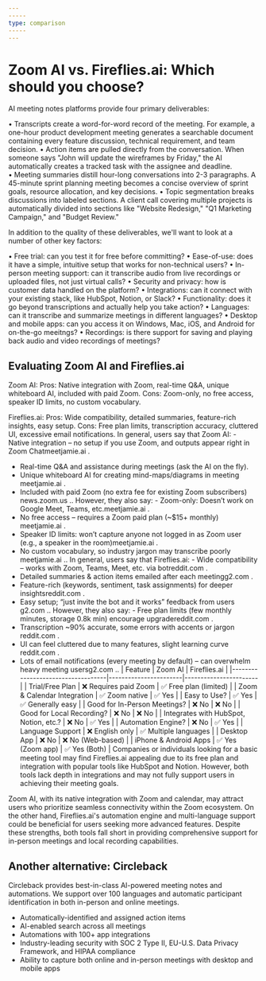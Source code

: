 ```yaml
---
-----
type: comparison
-----
---
```


# Zoom AI vs. Fireflies.ai: Which should you choose?
AI meeting notes platforms provide four primary deliverables:

• Transcripts create a word-for-word record of the meeting. For example, a one-hour product development meeting generates a searchable document containing every feature discussion, technical requirement, and team decision.
• Action items are pulled directly from the conversation. When someone says "John will update the wireframes by Friday," the AI automatically creates a tracked task with the assignee and deadline.
• Meeting summaries distill hour-long conversations into 2-3 paragraphs. A 45-minute sprint planning meeting becomes a concise overview of sprint goals, resource allocation, and key decisions.
• Topic segmentation breaks discussions into labeled sections. A client call covering multiple projects is automatically divided into sections like "Website Redesign," "Q1 Marketing Campaign," and "Budget Review."

In addition to the quality of these deliverables, we'll want to look at a number of other key factors:

• Free trial: can you test it for free before committing?
• Ease-of-use: does it have a simple, intuitive setup that works for non-technical users?
• In-person meeting support: can it transcribe audio from live recordings or uploaded files, not just virtual calls?
• Security and privacy: how is customer data handled on the platform?
• Integrations: can it connect with your existing stack, like HubSpot, Notion, or Slack?
• Functionality: does it go beyond transcriptions and actually help you take action?
• Languages: can it transcribe and summarize meetings in different languages?
• Desktop and mobile apps: can you access it on Windows, Mac, iOS, and Android for on-the-go meeitngs?
• Recordings: is there support for saving and playing back audio and video recordings of meetings?
## Evaluating Zoom AI and Fireflies.ai
Zoom AI:
Pros: Native integration with Zoom, real-time Q&A, unique whiteboard AI, included with paid Zoom.
Cons: Zoom-only, no free access, speaker ID limits, no custom vocabulary.

Fireflies.ai:
Pros: Wide compatibility, detailed summaries, feature-rich insights, easy setup.
Cons: Free plan limits, transcription accuracy, cluttered UI, excessive email notifications.
In general, users say that Zoom AI: - Native integration – no setup if you use Zoom, and outputs appear right in Zoom Chat​meetjamie.ai
.
- Real-time Q&A and assistance during meetings (ask the AI on the fly).
- Unique whiteboard AI for creating mind-maps/diagrams in meeting​meetjamie.ai
.
- Included with paid Zoom (no extra fee for existing Zoom subscribers)​news.zoom.us
.. However, they also say: - Zoom-only: Doesn’t work on Google Meet, Teams, etc.​meetjamie.ai
.
- No free access – requires a Zoom paid plan (~$15+ monthly)​meetjamie.ai
.
- Speaker ID limits: won’t capture anyone not logged in as Zoom user (e.g., a speaker in the room)​meetjamie.ai
.
- No custom vocabulary, so industry jargon may transcribe poorly​meetjamie.ai
..
In general, users say that Fireflies.ai: - Wide compatibility – works with Zoom, Teams, Meet, etc. via bot​reddit.com
.
- Detailed summaries & action items emailed after each meeting​g2.com
.
- Feature-rich (keywords, sentiment, task assignments) for deeper insights​reddit.com
.
- Easy setup; “just invite the bot and it works” feedback from users​g2.com
.. However, they also say: - Free plan limits (few monthly minutes, storage 0.8k min) encourage upgrade​reddit.com
.
- Transcription ~90% accurate, some errors with accents or jargon​reddit.com
.
- UI can feel cluttered due to many features, slight learning curve​reddit.com
.
- Lots of email notifications (every meeting by default) – can overwhelm heavy meeting users​g2.com
..
| Feature                           | Zoom AI               | Fireflies.ai          |
|-----------------------------------|-----------------------|-----------------------|
| Trial/Free Plan                   | ❌ Requires paid Zoom  | ✅ Free plan (limited) |
| Zoom & Calendar Integration       | ✅ Zoom native         | ✅ Yes                |
| Easy to Use?                      | ✅ Yes                | ✅ Generally easy      |
| Good for In-Person Meetings?      | ❌ No                 | ❌ No                 |
| Good for Local Recording?         | ❌ No                 | ❌ No                 |
| Integrates with HubSpot, Notion, etc.? | ❌ No                 | ✅ Yes                |
| Automation Engine?                | ❌ No                 | ✅ Yes                |
| Language Support                  | ❌ English only       | ✅ Multiple languages |
| Desktop App                       | ❌ No                 | ❌ No (Web-based)     |
| iPhone & Android Apps             | ✅ Yes (Zoom app)     | ✅ Yes (Both)         |
Companies or individuals looking for a basic meeting tool may find Fireflies.ai appealing due to its free plan and integration with popular tools like HubSpot and Notion. However, both tools lack depth in integrations and may not fully support users in achieving their meeting goals.

Zoom AI, with its native integration with Zoom and calendar, may attract users who prioritize seamless connectivity within the Zoom ecosystem. On the other hand, Fireflies.ai's automation engine and multi-language support could be beneficial for users seeking more advanced features. Despite these strengths, both tools fall short in providing comprehensive support for in-person meetings and local recording capabilities.
## Another alternative: Circleback
Circleback provides best-in-class AI-powered meeting notes and automations. We support over 100 languages and automatic participant identification in both in-person and online meetings.


* Automatically-identified and assigned action items
* AI-enabled search across all meetings
* Automations with 100+ app integrations
* Industry-leading security with SOC 2 Type II, EU-U.S. Data Privacy Framework, and HIPAA compliance
* Ability to capture both online and in-person meetings with desktop and mobile apps